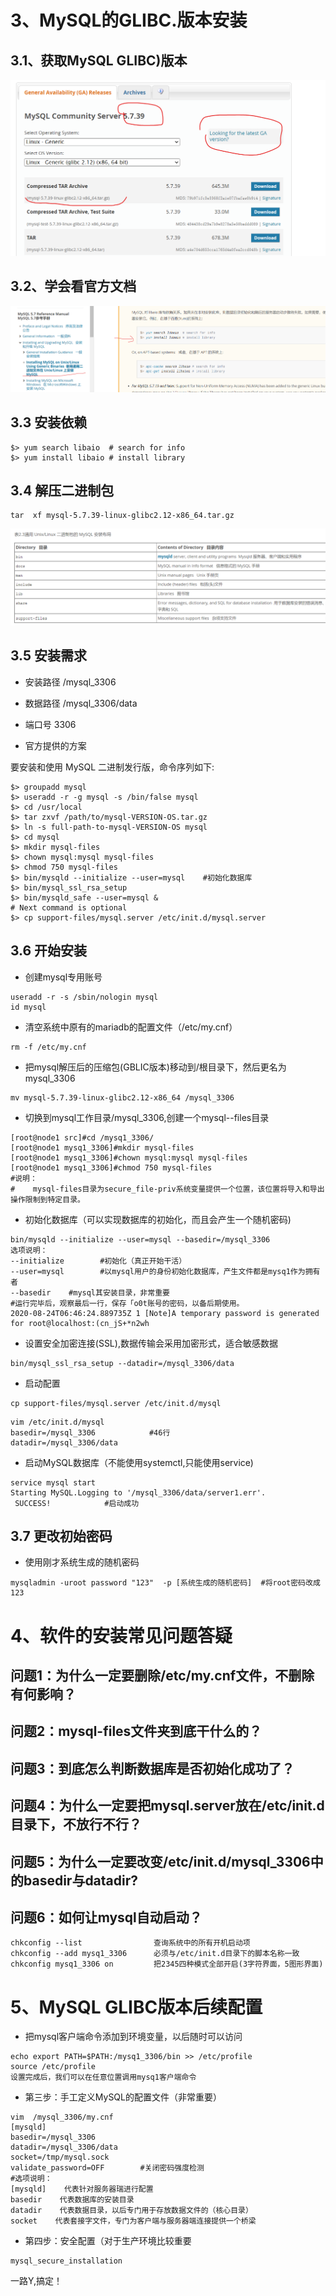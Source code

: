# 3、MySQL的GLIBC.版本安装

## 3.1、获取MySQL GLIBC)版本

![](images/WEBRESOURCEdcfdd5eff3e92d6f116ea3110a69a237截图.png)

## 3.2、学会看官方文档

![](images/WEBRESOURCE093e8fbd5dcd10f06ef240c015a3175e截图.png)

## 3.3 安装依赖

```
$> yum search libaio  # search for info
$> yum install libaio # install library
```

## 3.4 解压二进制包

```
tar  xf mysql-5.7.39-linux-glibc2.12-x86_64.tar.gz
```

![](images/WEBRESOURCEf4ef4fc659f8352858422d5bfa2f0d12截图.png)

## 3.5 安装需求

- 安装路径		/mysql_3306

- 数据路径		/mysql_3306/data

- 端口号		3306

- 官方提供的方案

要安装和使用 MySQL 二进制发行版，命令序列如下:

```
$> groupadd mysql
$> useradd -r -g mysql -s /bin/false mysql 
$> cd /usr/local
$> tar zxvf /path/to/mysql-VERSION-OS.tar.gz
$> ln -s full-path-to-mysql-VERSION-OS mysql
$> cd mysql
$> mkdir mysql-files
$> chown mysql:mysql mysql-files
$> chmod 750 mysql-files
$> bin/mysqld --initialize --user=mysql    #初始化数据库
$> bin/mysql_ssl_rsa_setup    
$> bin/mysqld_safe --user=mysql &
# Next command is optional
$> cp support-files/mysql.server /etc/init.d/mysql.server
```

## 3.6 开始安装

- 创建mysql专用账号

```
useradd -r -s /sbin/nologin mysql
id mysql
```

- 清空系统中原有的mariadb的配置文件（/etc/my.cnf）

```
rm -f /etc/my.cnf
```

- 把mysql解压后的压缩包(GBLIC版本)移动到/根目录下，然后更名为mysql_3306

```
mv mysql-5.7.39-linux-glibc2.12-x86_64 /mysql_3306
```

- 切换到mysql工作目录/mysql_3306,创建一个mysql--files目录

```
[root@node1 src]#cd /mysq1_3306/
[root@node1 mysq1_3306]#mkdir mysql-files
[root@node1 mysq1_3306]#chown mysql:mysql mysql-files
[root@node1 mysq1_3306]#chmod 750 mysql-files
#说明：
#    mysql-files目录为secure_file-priv系统变量提供一个位置，该位置将导入和导出操作限制到特定目录。
```

- 初始化数据库（可以实现数据库的初始化，而且会产生一个随机密码)

```
bin/mysqld --initialize --user=mysql --basedir=/mysql_3306
选项说明：
--initialize        #初始化（真正开始干活）
--user=mysql        #以mysql用户的身份初始化数据库，产生文件都是mysq1作为拥有者
--basedir    #mysql其安装目录，非常重要
#运行完毕后，观察最后一行，保存「o0t账号的密码，以备后期使用。
2020-08-24T06:46:24.889735Z 1 [Note]A temporary password is generated for root@localhost:(cn_jS+*n2wh
```

- 设置安全加密连接(SSL),数据传输会采用加密形式，适合敏感数据

```
bin/mysql_ssl_rsa_setup --datadir=/mysql_3306/data
```

- 启动配置

```
cp support-files/mysql.server /etc/init.d/mysql
```

```
vim /etc/init.d/mysql    
basedir=/mysql_3306            #46行
datadir=/mysql_3306/data
```

- 启动MySQL数据库（不能使用systemctl,只能使用service)

```
service mysql start
Starting MySQL.Logging to '/mysql_3306/data/server1.err'.
 SUCCESS!            #启动成功
```

## 3.7 更改初始密码

- 使用刚才系统生成的随机密码

```
mysqladmin -uroot password "123"  -p [系统生成的随机密码]  #将root密码改成123
```

# 4、软件的安装常见问题答疑

## 问题1：为什么一定要删除/etc/my.cnf文件，不删除有何影响？

## 问题2：mysql-files文件夹到底干什么的？

## 问题3：到底怎么判断数据库是否初始化成功了？

## 问题4：为什么一定要把mysql.server放在/etc/init.d目录下，不放行不行？

## 问题5：为什么一定要改变/etc/init.d/mysql_3306中的basedir与datadir?

## 问题6：如何让mysql自动启动？

```
chkconfig --list                查询系统中的所有开机启动项
chkconfig --add mysq1_3306      必须与/etc/init.d目录下的脚本名称一致
chkconfig mysq1_3306 on         把2345四种模式全部开启(3字符界面，5图形界面)
```

# 5、MySQL GLIBC版本后续配置

- 把mysql客户端命令添加到环境变量，以后随时可以访问

```
echo export PATH=$PATH:/mysq1_3306/bin >> /etc/profile
source /etc/profile
设置完成后，我们可以在任意位置调用mysq1客户端命令
```

-  第三步：手工定义MySQL的配置文件（非常重要）

```shell
vim  /mysql_3306/my.cnf
[mysqld]
basedir=/mysql_3306
datadir=/mysql_3306/data
socket=/tmp/mysql.sock
validate_password=OFF        #关闭密码强度检测
#选项说明：
[mysqld]    代表针对服务器瑞进行配置
basedir    代表数据库的安装目录
datadir    代表数据目录，以后专门用于存放数据文件的（核心目录）
socket    代表套接字文件，专门为客户端与服务器端连接提供一个桥梁
```

- 第四步：安全配置（对于生产环境比较重要

```
mysql_secure_installation
```

一路Y,搞定！